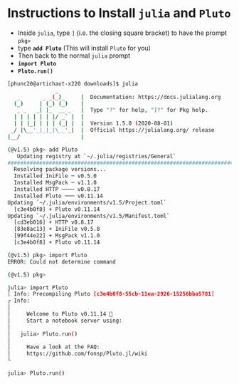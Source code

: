# Instructions to Install <code>julia</code> and <code>Pluto</code>

- Inside <code>julia</code>, type <code>]</code> (i.e. the closing square bracket) to have the prompt <code>pkg></code>
- type <code><b>add Pluto</b></code> (This will install <code>Pluto</code> for you)
- Then back to the normal <code>julia</code> prompt
- <code><b>import Pluto</b></code>
- <code><b>Pluto.run()</b></code>

```bash
[phunc20@artichaut-x220 downloads]$ julia
               _
   _       _ _(_)_     |  Documentation: https://docs.julialang.org
  (_)     | (_) (_)    |
   _ _   _| |_  __ _   |  Type "?" for help, "]?" for Pkg help.
  | | | | | | |/ _` |  |
  | | |_| | | | (_| |  |  Version 1.5.0 (2020-08-01)
 _/ |\__'_|_|_|\__'_|  |  Official https://julialang.org/ release
|__/                   |

(@v1.5) pkg> add Pluto
   Updating registry at `~/.julia/registries/General`
######################################################################## 100.0%
  Resolving package versions...
  Installed IniFile ─ v0.5.0
  Installed MsgPack ─ v1.1.0
  Installed HTTP ──── v0.8.17
  Installed Pluto ─── v0.11.14
Updating `~/.julia/environments/v1.5/Project.toml`
  [c3e4b0f8] + Pluto v0.11.14
Updating `~/.julia/environments/v1.5/Manifest.toml`
  [cd3eb016] + HTTP v0.8.17
  [83e8ac13] + IniFile v0.5.0
  [99f44e22] + MsgPack v1.1.0
  [c3e4b0f8] + Pluto v0.11.14

(@v1.5) pkg> import Pluto
ERROR: Could not determine command

(@v1.5) pkg>

julia> import Pluto
[ Info: Precompiling Pluto [c3e4b0f8-55cb-11ea-2926-15256bba5781]
┌ Info:
│
│     Welcome to Pluto v0.11.14 🎈
│     Start a notebook server using:
│
│   julia> Pluto.run()
│
│     Have a look at the FAQ:
│     https://github.com/fonsp/Pluto.jl/wiki
└

julia> Pluto.run()
```
